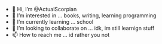 - 👋 Hi, I’m @ActualScorpian
- 👀 I’m interested in ... books, writing, learning programming
- 🌱 I’m currently learning ... school
- 💞️ I’m looking to collaborate on ... idk, im still learnign stuff
- 📫 How to reach me ... id rather you not

<!---
ActualScorpian/ActualScorpian is a ✨ special ✨ repository because its `README.md` (this file) appears on your GitHub profile.
You can click the Preview link to take a look at your changes.
--->
